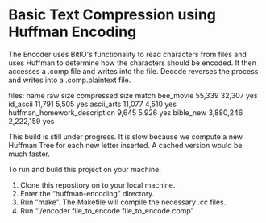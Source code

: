 # Basic Text Compression using Huffman Encoding


The Encoder uses BitIO's functionality to read characters from files and uses Huffman to determine how the
characters should be encoded. It then accesses a .comp file and writes into the file.
Decode reverses the process and writes into a .comp.plaintext file. 

files:	name				raw size	compressed size		match
	bee_movie			55,339		32,307			yes
	id_ascii			11,791		5,505			yes
	ascii_arts			11,077		4,510			yes
	huffman_homework_description	9,645		5,926			yes
	bible_new			3,880,246	2,222,159		yes	

This build is still under progress. It is slow because we compute a new Huffman Tree for each new letter inserted. A cached version would be much faster.

To run and build this project on your machine:
  1. Clone this repository on to your local machine.
  2. Enter the “huffman-encoding” directory.
  3. Run ”make”. The Makefile will compile the necessary .cc files.
  4. Run “./encoder file_to_encode file_to_encode.comp”
